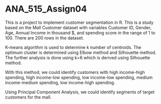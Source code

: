 # ANA_515_Assign04

This is a project to implement customer segmentation in R. This is a study based on the Mall Customer dataset with variables Customer ID, Gender, Age, Annual Income in thousand $, and spending score in the range of 1 to 100. There are 200 rows in the dataset. 

K-means algorithm is used to determine k number of centroids. The optimum cluster is determined using Elbow method and Silhouette method. The further analysis is done using k=6 which is derived using Silhouette method. 

With this method, we could identify customers with high income-high spending, high income-low spending, low income-low spending, medium income-medium spending, low income-high spending.

Using Principal Component Analysis, we could identify segments of target customers for the mall.
